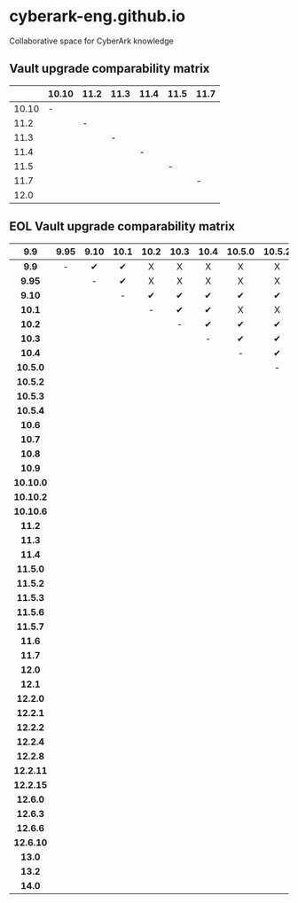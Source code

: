 # cyberark-eng.github.io
Collaborative space for CyberArk knowledge

## Vault upgrade comparability matrix
|   |10.10|11.2|11.3|11.4|11.5|11.7|
|---  |---|---|---|---|---|---|
|10.10| - |   |   |   |   |   |
|11.2 |   | - |   |   |   |   |
|11.3 |   |   | - |   |   |   |
|11.4 |   |   |   | - |   |   |
|11.5 |   |   |   |   | - |   |
|11.7 |   |   |   |   |   | - |
|12.0 |   |   |   |   |   |   |


## EOL Vault upgrade comparability matrix
| **9.9**     | **9.95** | **9.10** | **10.1** | **10.2** | **10.3** | **10.4** | **10.5.0** | **10.5.2** | **10.5.3** | **10.5.4** | **10.6** | **10.7** | **10.8** | **10.9** | **10.10.0** | **10.10.2** | **10.10.6** | **11.2** | **11.3** | **11.4** | **11.5.0** | **11.5.2** | **11.5.3** | **11.5.6** | **11.5.7** | **11.6** | **11.7** | **12.0** | **12.1** | **12.2.0** | **12.2.1** | **12.2.2** | **12.2.4** | **12.2.8** | **12.2.11** | **12.2.15** | **12.6.0** | **12.6.3** | **12.6.6** | **12.6.10** | **13.0** | **13.2** | **14.0** | **** |
|:-----------:|:--------:|:--------:|:--------:|:--------:|:--------:|:--------:|:----------:|:----------:|:----------:|:----------:|:--------:|:--------:|:--------:|:--------:|:-----------:|:-----------:|:-----------:|:--------:|:--------:|:--------:|:----------:|:----------:|:----------:|:----------:|:----------:|:--------:|:--------:|:--------:|:--------:|:----------:|:----------:|:----------:|:----------:|:----------:|:-----------:|:-----------:|:----------:|:----------:|:----------:|:-----------:|:--------:|:--------:|:--------:|:----:|
| **9.9**     | -        | ✔        | ✔        | X        | X        | X        | X          | X          | X          | X          | X        | ✔        | ✔        | ✔        | X           | X           | X           | X        | X        | X        | X          | X          | X          | X          | X          | X        | X        | X        | X        | X          | X          | X          | X          | X          | X           | X           | X          | X          | X          | X           | X        | X        | X        | X    |   |
| **9.95**    |          | -        | ✔        | X        | X        | X        | X          | X          | X          | X          | X        | ✔        | ✔        | ✔        | ✔           | ✔           | X           | X        | X        | X        | X          | X          | X          | X          | X          | X        | X        | X        | X        | X          | X          | X          | X          | X          | X           | X           | X          | X          | X          | X           | X        | X        | X        | X    |   |
| **9.10**    |          |          | -        | ✔        | ✔        | ✔        | ✔          | ✔          | ✔          | ✔          | ✔        | ✔        | ✔        | ✔        | ✔           | ✔           | ✔           | ✔        | ✔        | ✔        | ✔          | ✔          | ✔          | ✔          | ✔          | ✔        | ✔        | ✔        | X        | X          | X          | X          | X          | X          | X           | X           | X          | X          | X          | X           | X        | X        | X        | X    |   |
| **10.1**    |          |          |          | -        | ✔        | ✔        | X          | X          | X          | X          | X        | X        | X        | ✔        | ✔           | ✔           | ✔           | ✔        | ✔        | X        | X          | X          | X          | X          | X          | X        | X        | X        | X        | X          | X          | X          | X          | X          | X           | X           | X          | X          | X          | X           | X        | X        | X        | X    |   |
| **10.2**    |          |          |          |          | -        | ✔        | ✔          | ✔          | ✔          | ✔          | ✔        | ✔        | ✔        | ✔        | ✔           | ✔           | ✔           | ✔        | ✔        | X        | X          | X          | X          | X          | X          | X        | X        | X        | X        | X          | X          | X          | X          | X          | X           | X           | X          | X          | X          | X           | X        | X        | X        | X    |   |
| **10.3**    |          |          |          |          |          | -        | ✔          | ✔          | ✔          | ✔          | ✔        | ✔        | ✔        | ✔        | ✔           | ✔           | ✔           | ✔        | ✔        | ✔        | ✔          | X          | X          | X          | X          | X        | X        | X        | X        | X          | X          | X          | X          | X          | X           | X           | X          | X          | X          | X           | X        | X        | X        | X    |   |
| **10.4**    |          |          |          |          |          |          | -          | ✔          | ✔          | ✔          | ✔        | ✔        | ✔        | ✔        | ✔           | ✔           | ✔           | ✔        | ✔        | ✔        | ✔          | ✔          | X          | X          | X          | X        | X        | X        | X        | X          | X          | X          | X          | X          | X           | X           | X          | X          | X          | X           | X        | X        | X        | X    |   |
| **10.5.0**  |          |          |          |          |          |          |            | -          | ✔          | ✔          | ✔        | ✔        | ✔        | ✔        | ✔           | ✔           | ✔           | ✔        | ✔        | ✔        | ✔          | ✔          | ✔          | ✔          | ✔          | ✔        | ✔        | ✔        | ✔        | ✔          | ✔          | X          | X          | X          | X           | X           | X          | X          | X          | X           | X        | X        | X        | X    |   |
| **10.5.2**  |          |          |          |          |          |          |            |            | -          | ✔          | ✔        | ✔        | ✔        | ✔        | ✔           | ✔           | ✔           | ✔        | ✔        | ✔        | ✔          | ✔          | ✔          | ✔          | ✔          | ✔        | ✔        | ✔        | ✔        | ✔          | ✔          | X          | X          | X          | X           | X           | X          | X          | X          | X           | X        | X        | X        | X    |   |
| **10.5.3**  |          |          |          |          |          |          |            |            |            | -          | ✔        | ✔        | ✔        | ✔        | ✔           | ✔           | ✔           | ✔        | ✔        | ✔        | ✔          | ✔          | ✔          | ✔          | ✔          | ✔        | ✔        | ✔        | ✔        | ✔          | ✔          | X          | X          | X          | X           | X           | X          | X          | X          | X           | X        | X        | X        | X    |   |
| **10.5.4**  |          |          |          |          |          |          |            |            |            |            | -        | X        | X        | X        | X           | X           | X           | X        | X        | X        | X          | X          | X          | X          | X          | X        | X        | X        | X        | ✔          | ✔          | X          | X          | X          | X           | X           | X          | X          | X          | X           | X        | X        | X        | X    |   |
| **10.6**    |          |          |          |          |          |          |            |            |            |            |          | -        | ✔        | ✔        | ✔           | ✔           | ✔           | ✔        | ✔        | ✔        | ✔          | ✔          | ✔          | ✔          | ✔          | ✔        | ✔        | ✔        | X        | X          | X          | X          | X          | X          | X           | X           | X          | X          | X          | X           | X        | X        | X        | X    |   |
| **10.7**    |          |          |          |          |          |          |            |            |            |            |          |          | -        | ✔        | ✔           | ✔           | ✔           | ✔        | ✔        | ✔        | ✔          | ✔          | ✔          | ✔          | ✔          | ✔        | ✔        | ✔        | ✔        | X          | X          | X          | X          | X          | X           | X           | X          | X          | X          | X           | X        | X        | X        | X    |   |
| **10.8**    |          |          |          |          |          |          |            |            |            |            |          |          |          | -        | ✔           | ✔           | ✔           | ✔        | ✔        | ✔        | ✔          | ✔          | ✔          | ✔          | ✔          | ✔        | ✔        | ✔        | ✔        | ✔          | X          | X          | X          | X          | X           | X           | X          | X          | X          | X           | X        | X        | X        | X    |   |
| **10.9**    |          |          |          |          |          |          |            |            |            |            |          |          |          |          | -           | ✔           | ✔           | ✔        | ✔        | ✔        | ✔          | ✔          | ✔          | ✔          | ✔          | ✔        | ✔        | ✔        | ✔        | ✔          | X          | X          | X          | X          | X           | X           | X          | X          | X          | X           | X        | X        | X        | X    |   |
| **10.10.0** |          |          |          |          |          |          |            |            |            |            |          |          |          |          |             | -           | ✔           | ✔        | ✔        | ✔        | ✔          | ✔          | ✔          | ✔          | ✔          | ✔        | ✔        | ✔        | ✔        | ✔          | ✔          | ✔          | ✔          | ✔          | ✔           | ✔           | ✔          | ✔          | X          | X           | X        | X        | X        | X    |   |
| **10.10.2** |          |          |          |          |          |          |            |            |            |            |          |          |          |          |             |             | -           | ✔        | ✔        | ✔        | ✔          | ✔          | ✔          | ✔          | ✔          | ✔        | ✔        | ✔        | ✔        | ✔          | ✔          | ✔          | ✔          | ✔          | ✔           | ✔           | ✔          | ✔          | X          | X           | X        | X        | X        | X    |   |
| **10.10.6** |          |          |          |          |          |          |            |            |            |            |          |          |          |          |             |             |             | -        | X        | X        | X          | X          | X          | X          | X          | ✔        | X        | X        | X        | ✔          | ✔          | ✔          | ✔          | ✔          | ✔           | ✔           | ✔          | ✔          | X          | X           | X        | X        | X        | X    |   |
| **11.2**    |          |          |          |          |          |          |            |            |            |            |          |          |          |          |             |             |             |          | -        | ✔        | ✔          | ✔          | ✔          | ✔          | ✔          | ✔        | ✔        | ✔        | ✔        | ✔          | ✔          | X          | X          | X          | X           | X           | X          | X          | X          | X           | X        | X        | X        | X    |   |
| **11.3**    |          |          |          |          |          |          |            |            |            |            |          |          |          |          |             |             |             |          |          | -        | ✔          | ✔          | ✔          | ✔          | ✔          | ✔        | ✔        | ✔        | ✔        | ✔          | ✔          | X          | X          | X          | X           | X           | X          | X          | X          | X           | X        | X        | X        | X    |   |
| **11.4**    |          |          |          |          |          |          |            |            |            |            |          |          |          |          |             |             |             |          |          |          | -          | ✔          | ✔          | ✔          | ✔          | ✔        | ✔        | ✔        | ✔        | ✔          | ✔          | X          | X          | X          | X           | X           | X          | X          | X          | X           | X        | X        | X        | X    |   |
| **11.5.0**  |          |          |          |          |          |          |            |            |            |            |          |          |          |          |             |             |             |          |          |          |            | -          | ✔          | ✔          | ✔          | ✔        | ✔        | ✔        | ✔        | ✔          | ✔          | ✔          | ✔          | ✔          | ✔           | ✔           | ✔          | ✔          | ✔          | ✔           | ✔        | ✔        | X        | X    |   |
| **11.5.2**  |          |          |          |          |          |          |            |            |            |            |          |          |          |          |             |             |             |          |          |          |            |            | -          | ✔          | ✔          | ✔        | ✔        | ✔        | ✔        | ✔          | ✔          | ✔          | ✔          | ✔          | ✔           | ✔           | ✔          | ✔          | ✔          | ✔           | ✔        | ✔        | X        | X    |   |
| **11.5.3**  |          |          |          |          |          |          |            |            |            |            |          |          |          |          |             |             |             |          |          |          |            |            |            | -          | ✔          | ✔        | X        | X        | X        | ✔          | ✔          | ✔          | ✔          | ✔          | ✔           | ✔           | ✔          | ✔          | ✔          | ✔           | ✔        | ✔        | X        | X    |   |
| **11.5.6**  |          |          |          |          |          |          |            |            |            |            |          |          |          |          |             |             |             |          |          |          |            |            |            |            | -          | ✔        | X        | X        | X        | ✔          | ✔          | ✔          | ✔          | ✔          | ✔           | ✔           | ✔          | ✔          | ✔          | ✔           | ✔        | ✔        | X        | X    |   |
| **11.5.7**  |          |          |          |          |          |          |            |            |            |            |          |          |          |          |             |             |             |          |          |          |            |            |            |            |            | -        | X        | X        | X        | X          | X          | X          | ✔          | ✔          | ✔           | ✔           | ✔          | ✔          | ✔          | ✔           | ✔        | ✔        | X        | X    |   |
| **11.6**    |          |          |          |          |          |          |            |            |            |            |          |          |          |          |             |             |             |          |          |          |            |            |            |            |            |          | -        | ✔        | ✔        | ✔          | ✔          | ✔          | ✔          | ✔          | ✔           | ✔           | ✔          | ✔          | X          | X           | X        | X        | X        | X    |   |
| **11.7**    |          |          |          |          |          |          |            |            |            |            |          |          |          |          |             |             |             |          |          |          |            |            |            |            |            |          |          | -        | ✔        | ✔          | ✔          | ✔          | ✔          | ✔          | ✔           | ✔           | ✔          | ✔          | X          | X           | X        | X        | X        | X    |   |
| **12.0**    |          |          |          |          |          |          |            |            |            |            |          |          |          |          |             |             |             |          |          |          |            |            |            |            |            |          |          |          | -        | ✔          | ✔          | ✔          | ✔          | ✔          | ✔           | ✔           | ✔          | ✔          | X          | X           | X        | X        | X        | X    |   |
| **12.1**    |          |          |          |          |          |          |            |            |            |            |          |          |          |          |             |             |             |          |          |          |            |            |            |            |            |          |          |          |          | -          | ✔          | X          | X          | X          | X           | X           | X          | X          | X          | X           | X        | X        | X        | X    |   |
| **12.2.0**  |          |          |          |          |          |          |            |            |            |            |          |          |          |          |             |             |             |          |          |          |            |            |            |            |            |          |          |          |          |            | -          | ✔          | ✔          | ✔          | ✔           | ✔           | ✔          | ✔          | ✔          | ✔           | ✔        | ✔        | ✔        |      |   |
| **12.2.1**  |          |          |          |          |          |          |            |            |            |            |          |          |          |          |             |             |             |          |          |          |            |            |            |            |            |          |          |          |          |            |            | -          | ✔          | ✔          | ✔           | ✔           | ✔          | ✔          | ✔          | ✔           | ✔        | ✔        | ✔        |      |   |
| **12.2.2**  |          |          |          |          |          |          |            |            |            |            |          |          |          |          |             |             |             |          |          |          |            |            |            |            |            |          |          |          |          |            |            |            | -          | ✔          | ✔           | ✔           | ✔          | ✔          | ✔          | ✔           | ✔        | ✔        | ✔        |      |   |
| **12.2.4**  |          |          |          |          |          |          |            |            |            |            |          |          |          |          |             |             |             |          |          |          |            |            |            |            |            |          |          |          |          |            |            |            |            | -          | ✔           | ✔           | ✔          | ✔          | ✔          | ✔           | ✔        | ✔        | ✔        |      |   |
| **12.2.8**  |          |          |          |          |          |          |            |            |            |            |          |          |          |          |             |             |             |          |          |          |            |            |            |            |            |          |          |          |          |            |            |            |            |            | -           | ✔           | ✔          | X          | ✔          | ✔           | ✔        | X        | ✔        |      |   |
| **12.2.11** |          |          |          |          |          |          |            |            |            |            |          |          |          |          |             |             |             |          |          |          |            |            |            |            |            |          |          |          |          |            |            |            |            |            |             | -           | ✔          | X          | X          | ✔           | ✔        | X        | ✔        |      |   |
| **12.2.15** |          |          |          |          |          |          |            |            |            |            |          |          |          |          |             |             |             |          |          |          |            |            |            |            |            |          |          |          |          |            |            |            |            |            |             |             | -          | X          | X          | X           | ✔        | X        | ✔        |      |   |
| **12.6.0**  |          |          |          |          |          |          |            |            |            |            |          |          |          |          |             |             |             |          |          |          |            |            |            |            |            |          |          |          |          |            |            |            |            |            |             |             |            | -          | ✔          | ✔           | ✔        | ✔        | ✔        |      |   |
| **12.6.3**  |          |          |          |          |          |          |            |            |            |            |          |          |          |          |             |             |             |          |          |          |            |            |            |            |            |          |          |          |          |            |            |            |            |            |             |             |            |            | -          | ✔           | ✔        | ✔        | ✔        |      |   |
| **12.6.6**  |          |          |          |          |          |          |            |            |            |            |          |          |          |          |             |             |             |          |          |          |            |            |            |            |            |          |          |          |          |            |            |            |            |            |             |             |            |            |            | -           | ✔        | ✔        | ✔        |      |   |
| **12.6.10** |          |          |          |          |          |          |            |            |            |            |          |          |          |          |             |             |             |          |          |          |            |            |            |            |            |          |          |          |          |            |            |            |            |            |             |             |            |            |            |             | -        | X        | ✔        |      |   |
| **13.0**    |          |          |          |          |          |          |            |            |            |            |          |          |          |          |             |             |             |          |          |          |            |            |            |            |            |          |          |          |          |            |            |            |            |            |             |             |            |            |            |             |          | -        | ✔        |      |   |
| **13.2**    |          |          |          |          |          |          |            |            |            |            |          |          |          |          |             |             |             |          |          |          |            |            |            |            |            |          |          |          |          |            |            |            |            |            |             |             |            |            |            |             |          |          | -        | ✔    |   |
| **14.0**    |          |          |          |          |          |          |            |            |            |            |          |          |          |          |             |             |             |          |          |          |            |            |            |            |            |          |          |          |          |            |            |            |            |            |             |             |            |            |            |             |          |          |          | -    |
